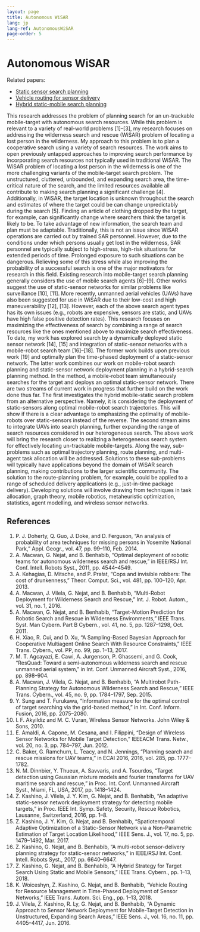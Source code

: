 ```yaml
---
layout: page
title: Autonomous WiSAR
lang: jp
lang-ref: AutonomousWiSAR
page-order: 5
---
```

# Autonomous WiSAR

Related papers:
* [Static sensor search planning](https://doi.org/10.1109/JSEN.2016.2638623)
* [Vehicle routing for sensor delivery](https://doi.org/10.1109/TASE.2018.2857630)
* [Hybrid static-mobile search planning](https://doi.org/10.1109/TCYB.2018.2875625)

This research addresses the problem of planning search for an un-trackable mobile-target with autonomous search resources. While this problem is relevant to a variety of real-world problems [1]–[3], my research focuses on addressing the wilderness search and rescue (WiSAR) problem of locating a lost person in the wilderness. My approach to this problem is to plan a cooperative search using a variety of search resources. The work aims to open previously untapped approaches to improving search performance by incorporating search resources not typically used in traditional WiSAR. 
The WiSAR problem of locating a lost person in the wilderness is one of the more challenging variants of the mobile-target search problem. The unstructured, cluttered, unbounded, and expanding search area, the time-critical nature of the search, and the limited resources available all contribute to making search planning a significant challenge [4]. Additionally, in WiSAR, the target location is unknown throughout the search and estimates of where the target could be can change unpredictably during the search [5]. Finding an article of clothing dropped by the target, for example, can significantly change where searchers think the target is likely to be. To take advantage of new information, the search team and plan must be adaptable. 
Traditionally, this is not an issue since WiSAR operations are carried out by trained SAR personnel. However, due to the conditions under which persons usually get lost in the wilderness, SAR personnel are typically subject to high-stress, high-risk situations for extended periods of time. Prolonged exposure to such situations can be dangerous. Relieving some of this stress while also improving the probability of a successful search is one of the major motivators for research in this field. 
Existing research into mobile-target search planning generally considers the use of mobile search agents [6]–[9]. Other works suggest the use of static-sensor networks for similar problems like surveillance [10], [11]. More recently, unmanned aerial vehicles (UAVs) have also been suggested for use in WiSAR due to their low-cost and high maneuverability [12], [13]. However, each of the above search agent types has its own issues (e.g., robots are expensive, sensors are static, and UAVs have high false positive detection rates). This research focuses on maximizing the effectiveness of search by combining a range of search resources like the ones mentioned above to maximize search effectiveness.
To date, my work has explored search by a dynamically deployed static sensor network [14], [15] and integration of static-sensor networks with a mobile-robot search team [16]–[18]. The former work builds upon previous work [19] and optimally plan the time-phased deployment of a static-sensor network. The latter work combines our work on mobile-robot search planning and static-sensor network deployment planning in a hybrid-search planning method. In the method, a mobile-robot team simultaneously searches for the target and deploys an optimal static-sensor network. 
There are two streams of current work in progress that further build on the work done thus far. The first investigates the hybrid mobile-static search problem from an alternative perspective. Namely, it is considering the deployment of static-sensors along optimal mobile-robot search trajectories. This will show if there is a clear advantage to emphasizing the optimality of mobile-robots over static-sensors instead of the reverse. The second stream aims to integrate UAVs into search planning, further expanding the range of search resources considered in our heterogeneous search. 
The above work will bring the research closer to realizing a heterogeneous search system for effectively locating un-trackable mobile-targets. Along the way, sub-problems such as optimal trajectory planning, route planning, and multi-agent task allocation will be addressed. Solutions to these sub-problems will typically have applications beyond the domain of WiSAR search planning, making contributions to the larger scientific community. The solution to the route-planning problem, for example, could be applied to a range of scheduled delivery applications (e.g., just-in-time package delivery). Developing solutions will involve drawing from techniques in task allocation, graph theory, mobile robotics, metaheuristic optimization, statistics, agent modelling, and wireless sensor networks.

## References
1.	P. J. Doherty, Q. Guo, J. Doke, and D. Ferguson, “An analysis of probability of area techniques for missing persons in Yosemite National Park,” Appl. Geogr., vol. 47, pp. 99–110, Feb. 2014.
2.	A. Macwan, G. Nejat, and B. Benhabib, “Optimal deployment of robotic teams for autonomous wilderness search and rescue,” in IEEE/RSJ Int. Conf. Intell. Robots Syst., 2011, pp. 4544–4549.
3.	A. Kehagias, D. Mitsche, and P. Prałat, “Cops and invisible robbers: The cost of drunkenness,” Theor. Comput. Sci., vol. 481, pp. 100–120, Apr. 2013.
4.	A. Macwan, J. Vilela, G. Nejat, and B. Benhabib, “Multi-Robot Deployment for Wilderness Search and Rescue,” Int. J. Robot. Autom., vol. 31, no. 1, 2016.
5.	A. Macwan, G. Nejat, and B. Benhabib, “Target-Motion Prediction for Robotic Search and Rescue in Wilderness Environments,” IEEE Trans. Syst. Man Cybern. Part B Cybern., vol. 41, no. 5, pp. 1287–1298, Oct. 2011.
6.	H. Xiao, R. Cui, and D. Xu, “A Sampling-Based Bayesian Approach for Cooperative Multiagent Online Search With Resource Constraints,” IEEE Trans. Cybern., vol. PP, no. 99, pp. 1–13, 2017.
7.	M. T. Agcayazi, E. Cawi, A. Jurgenson, P. Ghassemi, and G. Cook, “ResQuad: Toward a semi-autonomous wilderness search and rescue unmanned aerial system,” in Int. Conf. Unmanned Aircraft Syst., 2016, pp. 898–904.
8.	A. Macwan, J. Vilela, G. Nejat, and B. Benhabib, “A Multirobot Path-Planning Strategy for Autonomous Wilderness Search and Rescue,” IEEE Trans. Cybern., vol. 45, no. 9, pp. 1784–1797, Sep. 2015.
9.	Y. Sung and T. Furukawa, “Information measure for the optimal control of target searching via the grid-based method,” in Int. Conf. Inform. Fusion, 2016, pp. 2075–2080.
10.	I. F. Akyildiz and M. C. Vuran, Wireless Sensor Networks. John Wiley & Sons, 2010.
11.	E. Amaldi, A. Capone, M. Cesana, and I. Filippini, “Design of Wireless Sensor Networks for Mobile Target Detection,” IEEEACM Trans. Netw., vol. 20, no. 3, pp. 784–797, Jun. 2012.
12.	C. Baker, G. Ramchurn, L. Teacy, and N. Jennings, “Planning search and rescue missions for UAV teams,” in ECAI 2016, 2016, vol. 285, pp. 1777–1782.
13.	N. M. Dinnbier, Y. Thueux, A. Savvaris, and A. Tsourdos, “Target detection using Gaussian mixture models and fourier transforms for UAV maritime search and rescue,” in Proc. Int. Conf. Unmanned Aircraft Syst., Miami, FL, USA, 2017, pp. 1418–1424.
17.	Z. Kashino, J. Vilela, J. Y. Kim, G. Nejat, and B. Benhabib, “An adaptive static-sensor network deployment strategy for detecting mobile targets,” in Proc. IEEE Int. Symp. Safety, Security, Rescue Robotics, Lausanne, Switzerland, 2016, pp. 1–8.
15.	Z. Kashino, J. Y. Kim, G. Nejat, and B. Benhabib, “Spatiotemporal Adaptive Optimization of a Static-Sensor Network via a Non-Parametric Estimation of Target Location Likelihood,” IEEE Sens. J., vol. 17, no. 5, pp. 1479–1492, Mar. 2017.
20.	Z. Kashino, G. Nejat, and B. Benhabib, “A multi-robot sensor-delivery planning strategy for static-sensor networks,” in IEEE/RSJ Int. Conf. Intell. Robots Syst., 2017, pp. 6640–6647.
17.	Z. Kashino, G. Nejat, and B. Benhabib, “A Hybrid Strategy for Target Search Using Static and Mobile Sensors,” IEEE Trans. Cybern., pp. 1–13, 2018.
18.	K. Woiceshyn, Z. Kashino, G. Nejat, and B. Benhabib, “Vehicle Routing for Resource Management in Time-Phased Deployment of Sensor Networks,” IEEE Trans. Autom. Sci. Eng., pp. 1–13, 2018.
19.	J. Vilela, Z. Kashino, R. Ly, G. Nejat, and B. Benhabib, “A Dynamic Approach to Sensor Network Deployment for Mobile-Target Detection in Unstructured, Expanding Search Areas,” IEEE Sens. J., vol. 16, no. 11, pp. 4405–4417, Jun. 2016.

